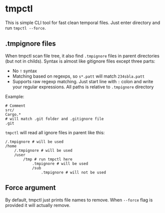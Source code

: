 # tmpctl

This is simple CLI tool for fast clean temporal files. Just enter directory and
run `tmpctl --force`.

## .tmpignore files
When tmpctl scan file tree, it also find `.tmpignore` files in parent
directories (but not in childs). Syntax is almost like gitignore files except
three parts:
- No `!` syntax
- Matching based on regexps, so `s*.patt` will match `234sbla.patt`
- Supports raw regexp matching. Just start line with `:` colon and write your
  regular expressions. All paths is relative to `.tmpignore` directory
  
Example:

``` ignore-list
# Comment
src/
Cargo.*
# will match .git folder and .gitignore file
.git
```

`tmpctl` will read all ignore files in parent like this:

```
/.tmpignore # will be used
/home
    /.tmpignore # will be used
    /user
        /tmp # run tmpctl here
            .tmpignore # will be used
            /sub
                .tmpignore # will not be used
```

## Force argument
By default, tmpctl just prints file names to remove. When `--force` flag is
provided it will actually remove.
